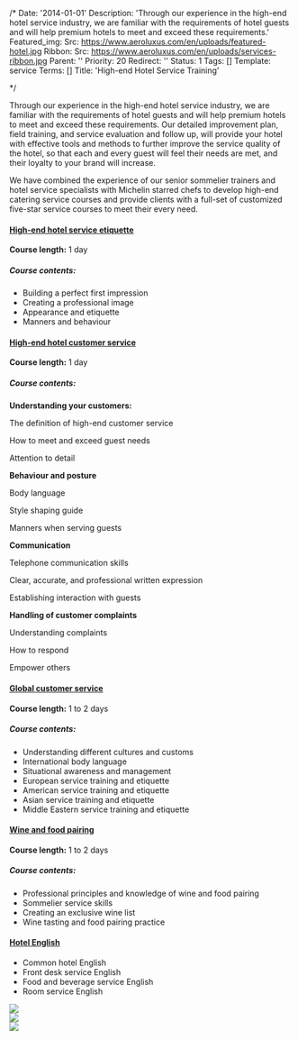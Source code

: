 /*
Date: '2014-01-01'
Description: 'Through our experience in the high-end hotel service industry, we are familiar with the requirements of hotel guests and will help premium hotels to meet and exceed these requirements.'
Featured_img:
  Src: https://www.aeroluxus.com/en/uploads/featured-hotel.jpg
Ribbon:
  Src: https://www.aeroluxus.com/en/uploads/services-ribbon.jpg
Parent: ''
Priority: 20
Redirect: ''
Status: 1
Tags: []
Template: service
Terms: []
Title: 'High-end Hotel Service Training'

*/
<p>Through our experience in the high-end hotel service industry, we are familiar with the requirements of hotel guests and will help premium hotels to meet and exceed these requirements. Our detailed improvement plan, field training, and service evaluation and follow up, will provide your hotel with effective tools and methods to further improve the service quality of the hotel, so that each and every guest will feel their needs are met, and their loyalty to your brand will increase.</p>
<p>We have combined the experience of our senior sommelier trainers and hotel service specialists with Michelin starred chefs to develop high-end catering service courses and provide clients with a full-set of customized five-star service courses to meet their every need.</p>
<div class="p-4">
  <h4 class="pb-2">
    <a data-toggle="collapse"
       href="#COLLAPSE-1"
       role="button">
      High-end hotel service etiquette
    </a>
  </h4>
  <div id="COLLAPSE-1"
       class="collapse pb-4">
    <p><b>Course length:</b> 1 day</p>
    <h5>Course contents:</h5>
    <ul>
      <li>Building a perfect first impression</li>
      <li>Creating a professional image</li>
      <li>Appearance and etiquette</li>
      <li>Manners and behaviour</li>
    </ul>
  </div>
  <h4 class="pb-2">
    <a data-toggle="collapse"
       href="#COLLAPSE-2"
       role="button">
      High-end hotel customer service
    </a>
  </h4>
  <div id="COLLAPSE-2"
       class="collapse pb-4">
    <p><b>Course length:</b> 1 day</p>
    <h5>Course contents:</h5>
    <div class="row">
      <div class="col-6">
        <b>Understanding your customers:</b>
      </div>
      <div class="col-6">
        <p>The definition of high-end customer service</p>
        <p>How to meet and exceed guest needs</p>
        <p>Attention to detail</p>
      </div>
    </div>
    <div class="row">
      <div class="col-6">
        <b>Behaviour and posture</b>
      </div>
      <div class="col-6">
        <p>Body language</p>
        <p>Style shaping guide</p>
        <p>Manners when serving guests</p>
      </div>
    </div>
    <div class="row">
      <div class="col-6">
        <b>Communication</b>
      </div>
      <div class="col-6">
        <p>Telephone communication skills</p>
        <p>Clear, accurate, and professional written expression</p>
        <p>Establishing interaction with guests</p>
      </div>
    </div>
    <div class="row">
      <div class="col-6">
        <b>Handling of customer complaints</b>
      </div>
      <div class="col-6">
        <p>Understanding complaints</p>
        <p>How to respond</p>
        <p>Empower others</p>
      </div>
    </div>
  </div>
  <h4 class="pb-2">
    <a data-toggle="collapse"
       href="#COLLAPSE-3"
       role="button">
      Global customer service
    </a>
  </h4>
  <div id="COLLAPSE-3"
       class="collapse pb-4">
    <p><b>Course length:</b> 1 to 2 days</p>
    <h5>Course contents:</h5>
    <ul>
      <li>Understanding different cultures and customs</li>
      <li>International body language</li>
      <li>Situational awareness and management</li>
      <li>European service training and etiquette</li>
      <li>American service training and etiquette</li>
      <li>Asian service training and etiquette</li>
      <li>Middle Eastern service training and etiquette</li>
    </ul>
  </div>
  <h4 class="pb-2">
    <a data-toggle="collapse"
       href="#COLLAPSE-4"
       role="button">
      Wine and food pairing
    </a>
  </h4>
  <div id="COLLAPSE-4"
       class="collapse pb-4">
    <p><b>Course length:</b> 1 to 2 days</p>
    <h5>Course contents:</h5>
    <ul>
      <li>Professional principles and knowledge of wine and food pairing</li>
      <li>Sommelier service skills</li>
      <li>Creating an exclusive wine list</li>
      <li>Wine tasting and food pairing practice</li>
    </ul>
  </div>
  <h4 class="pb-2">
    <a data-toggle="collapse"
       href="#COLLAPSE-5"
       role="button">
      Hotel English
    </a>
  </h4>
  <div id="COLLAPSE-5"
       class="collapse pb-4">
    <ul>
      <li>Common hotel English</li>
      <li>Front desk service English</li>
      <li>Food and beverage service English</li>
      <li>Room service English</li>
    </ul>
  </div>
</div>
<div class="row">
  <div class="col-sm-4 text-center">
    <a class="gallery" href="[%uploads%]/services-hotel-1.jpg">
      <img src="[%uploads%]/services-hotel-1.jpg">
    </a>
  </div>
  <div class="col-sm-4 text-center">
    <a class="gallery" href="[%uploads%]/services-hotel-2.jpg">
      <img src="[%uploads%]/services-hotel-2.jpg">
    </a>
  </div>
  <div class="col-sm-4 text-center">
    <a class="gallery" href="[%uploads%]/services-hotel-3.jpg">
      <img src="[%uploads%]/services-hotel-3.jpg">
    </a>
  </div>
</div>